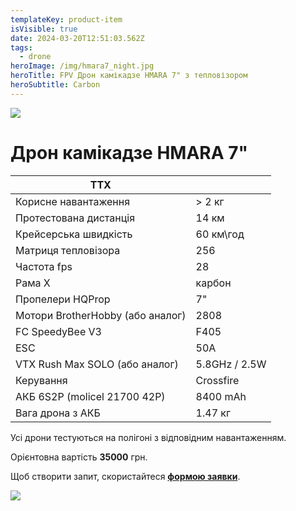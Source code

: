 ```yaml
---
templateKey: product-item
isVisible: true
date: 2024-03-20T12:51:03.562Z
tags:
  - drone
heroImage: /img/hmara7_night.jpg
heroTitle: FPV Дрон камікадзе HMARA 7" з тепловізором
heroSubtitle: Carbon
---
```

![](/img/hmara7_night.jpg)

# Дрон камікадзе HMARA 7"

| **ТТХ**                            |               |
| ---------------------------------- | ------------- |
| Корисне навантаження               | \> 2 кг       |
| Протестована дистанція             | 14 км         |
| Крейсерська швидкість              | 60 км\год     |
| Матриця тепловізора              |256     |
| Частота fps            |28     | 
| Р﻿ама Х                             | карбон        |
| Пропелери HQProp                   | 7"            |
| Мотори BrotherHobby (або аналог)   | 2808          |
| FC SpeedyBee V3                    | F405          |
| ESC                                | 50A           |
| ﻿VTX Rush Max SOLO (або аналог)    | 5.8GHz / 2.5W |
| ﻿Керування                         | Crossfire     |
| АКБ 6S2P (molicel 21700 42P)       | 8400 mAh      |
| Вага дрона з АКБ                   | 1.47 кг       |

Усі дрони тестуються на полігоні з відповідним навантаженням.

Орієнтовна вартість **35000** грн.

Щоб створити запит, скористайтеся <a href="https://docs.google.com/forms/d/e/1FAIpQLSflTILqQ9CENT9xGsnn4Ke6l-D-2m2yaclV2jH2pzXmjGk51w/viewform" target="_blank" rel="noopener noreferrer">**формою заявки**</a>.

![](/img/hmara7_night_2.jpg)